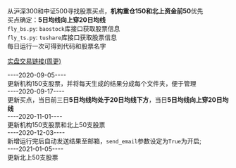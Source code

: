 <!--
 * @Author: gtwell
 * @Date: 2020-10-08 18:01:26
 * @LastEditTime: 2021-01-05 21:33:03
-->
从沪深300和中证500寻找股票买点，**机构重仓150和北上资金前50**优先   
买点确定：**5日均线向上穿20日均线**   
`fly_bs.py`: `baostock`库接口获取股票信息   
`fly_ts.py`: `tushare`库接口获取股票信息   
每日运行一次可得到代码和股票名字  

[实盘交易链接(周更)](https://www.yuque.com/gtwell/freedom)  

----2020-09-05----   
更新机构150支股票，并将每天生成的结果分成每个文件夹，便于管理   
----2020-09-17----   
更新买点，当日前三日**5日均线均处于20日均线下方**，当日**5日均线向上穿20日均线**  
----2020-11-01----   
更新机构150支股票和北上50支股票   
----2020-12-03----   
新增运行完后自动发送结果至邮箱，`send_email`参数设定为`True`为开启;  
----2021-01-05----   
更新北上50支股票   